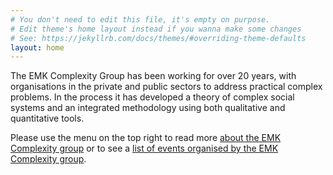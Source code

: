 ```yaml
---
# You don't need to edit this file, it's empty on purpose.
# Edit theme's home layout instead if you wanna make some changes
# See: https://jekyllrb.com/docs/themes/#overriding-theme-defaults
layout: home
---
```


The EMK Complexity Group has been working for over 20 years, with organisations in the private and public sectors to address practical complex problems. In the process it has developed a theory of complex social systems and an integrated methodology using both qualitative and quantitative tools.  

Please use the menu on the top right to read more [about the EMK Complexity group](/about) or to see a [list of events organised by the EMK Complexity group](/events).